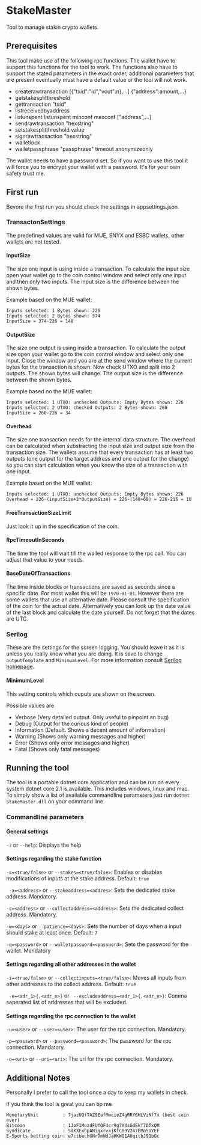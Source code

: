 # StakeMaster
Tool to manage stakin crypto wallets.

## Prerequisites
This tool make use of the following rpc functions. The wallet have to support this functions for the tool to work. The functions also have to support the stated parameters in the exact order, additional parameters that are present eventually must have a default value or the tool will not work.
* createrawtransaction [{"txid":"id","vout":n},...] {"address":amount,...}
* getstakesplitthreshold
* gettransaction "txid"
* listreceivedbyaddress
* listunspent listunspent minconf maxconf ["address",...]
* sendrawtransaction "hexstring"
* setstakesplitthreshold value
* signrawtransaction "hexstring"
* walletlock
* walletpassphrase "passphrase" timeout anonymizeonly

The wallet needs to have a password set. So if you want to use this tool it will force you to encrypt your wallet with a password. It's for your own safety trust me.

## First run
Bevore the first run you should check the settings in appsettings.json.
### TransactonSettings
The predefined values are valid for MUE, SNYX and ESBC wallets, other wallets are not tested.
#### InputSize
The size one input is using inside a transaction. To calculate the input size open your wallet go to the coin control window and select only one input and then only two inputs. The input size is the difference between the shown bytes.

Example based on the MUE wallet:

	Inputs selected: 1 Bytes shown: 226
    Inputs selected: 2 Bytes shown: 374
    InputSize = 374-226 = 148
#### OutputSize
The size one output is using inside a transaction. To calculate the output size open your wallet go to the coin control window and select only one input. Close the window and you are at the send window where the current bytes for the transaction is shown. Now check UTXO and split into 2 outputs. The shown bytes will change. The output size is the difference between the shown bytes.

Example based on the MUE wallet:

	Inputs selected: 1 UTXO: unchecked Outputs: Empty Bytes shown: 226
    Inputs selected: 2 UTXO: checked Outputs: 2 Bytes shown: 260
    InputSize = 260-226 = 34
#### Overhead
The size one transaction needs for the internal data structure. The overhead can be calculated when substracting the input size and output size from the transaction size. The wallets assume that every transaction has at least two outputs (one output for the target address and one output for the change) so you can start calculation when you know the size of a transaction with one input.

Example based on the MUE wallet:

	Inputs selected: 1 UTXO: unchecked Outputs: Empty Bytes shown: 226
    Overhead = 226-(inputSize+2*OutputSize) = 226-(148+68) = 226-216 = 10
#### FreeTransactionSizeLimit
Just look it up in the specification of the coin.
#### RpcTimeoutInSeconds
The time the tool will wait till the walled response to the rpc call. You can adjust that value to your needs.
#### BaseDateOfTransactions
The time inside blocks or transactions are saved as seconds since a specific date. For most wallet this will be `1970-01-01`. However there are some wallets that use an alternative date. Please consult the specification of the coin for the actual date. Alternatively you can look up the date value of the last block and calculate the date yourself. Do not forget that the dates are UTC.
### Serilog
These are the settings for the screen logging. You should leave it as it is unless you really know what you are doing. It is save to change `outputTemplate` and `MinimumLevel`. For more information consult [Serilog homepage](https://serilog.net/).
#### MinimumLevel
This setting controls which ouputs are shown on the screen.

Possible values are
* Verbose (Very detailed output. Only useful to pinpoint an bug)
* Debug (Output for the curious kind of people)
* Information (Default. Shows a decent amount of information)
* Warning (Shows only warning messages and higher)
* Error (Shows only error messages and higher)
* Fatal (Shows only fatal messages)

## Running the tool
The tool is a portable dotnet core application and can be run on every system dotnet core 2.1 is available. This includes windows, linux and mac. To simply show a list of available commandline parameters just run `dotnet StakeMaster.dll` on your command line.

### Commandline parameters
#### General settings
`-?` or `--help`: Displays the help

#### Settings regarding the stake function
`-s=<true/false>` or `--stakes=<true/false>`: Enables or disables modifications of inputs at the stake address. Default: `true`

` -a=<address>`  or `--stakeaddress=<addres>`: Sets the dedicated stake address. Mandatory.

`-c=<address>` or `--collectaddress=<address>`: Sets the dedicated collect address. Mandatory.

`-w=<days>` or `--patience=<days>`: Sets the number of days when a input should stake at least once. Default: `7`

`-q=<password>` or `--walletpassword=<password>`: Sets the password for the wallet. Mandatory

#### Settings regarding all other addresses in the wallet
`-i=<true/false>` or `--collectinputs=<true/false>`: Moves all inputs from other addresses to the collect address. Default: `true`

` -e=<adr_1>{,<adr_n>}`  or ` --excludeaddress=<adr_1>{,<adr_n>}`: Comma seperated list of addresses that will be excluded.

#### Settings regarding the rpc connection to the wallet
`-u=<user>` or `--user=<user>`: The user for the rpc connection. Mandatory.

`-p=<password>` or `--password=<password>`: The password for the rpc connection. Mandatory.

`-o=<uri>` or `--uri=<uri>`: The uri for the rpc connection. Mandatory.
## Additional Notes
Personally I prefer to call the tool once a day to keep my wallets in check.

If you think the tool is great you can tip me

	MonetaryUnit         : 7jazUQfTAZ9EafMwcieZ4gRRY6HLVzNfTx (best coin ever)
	Bitcoin              : 1JoF1MuzdFUfQF4cr9g7X4sGdEkf7DTxQM
	Syndicate            : SdXXExhpANigxrvxjKfC89V2h7EMo5UYEF
	E-Sports betting coin: e7ctbechGNrDmNdJaHKWQ1AUqitbJ91bGc
